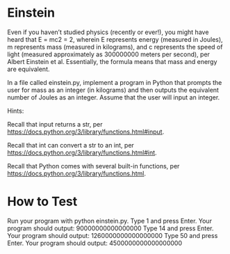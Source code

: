 # Einstein
Even if you haven’t studied physics (recently or ever!), you might have heard that E = mc2 = 2, wherein E represents energy (measured in Joules), m represents mass (measured in kilograms), and c represents the speed of light (measured approximately as 300000000 meters per second), per Albert Einstein et al. Essentially, the formula means that mass and energy are equivalent.

In a file called einstein.py, implement a program in Python that prompts the user for mass as an integer (in kilograms) and then outputs the equivalent number of Joules as an integer. Assume that the user will input an integer.

Hints:

Recall that input returns a str, per https://docs.python.org/3/library/functions.html#input.

Recall that int can convert a str to an int, per https://docs.python.org/3/library/functions.html#int.

Recall that Python comes with several built-in functions, per https://docs.python.org/3/library/functions.html.

# How to Test
Run your program with python einstein.py.
Type 1 and press Enter. Your program should output:
90000000000000000
Type 14 and press Enter. Your program should output:
1260000000000000000
Type 50 and press Enter. Your program should output:
4500000000000000000

